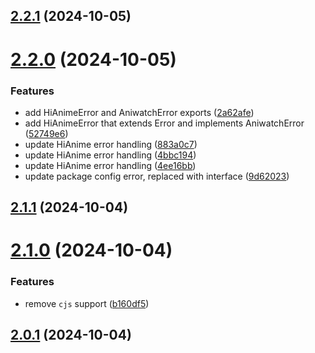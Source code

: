 ## [2.2.1](https://github.com/ghoshRitesh12/aniwatch/compare/v2.2.0...v2.2.1) (2024-10-05)



# [2.2.0](https://github.com/ghoshRitesh12/aniwatch/compare/v2.1.1...v2.2.0) (2024-10-05)


### Features

* add HiAnimeError and AniwatchError exports ([2a62afe](https://github.com/ghoshRitesh12/aniwatch/commit/2a62afed3833d443d62ce4089a115095e894a622))
* add HiAnimeError that extends Error and implements AniwatchError ([52749e6](https://github.com/ghoshRitesh12/aniwatch/commit/52749e614bb6e5fd54e50d969aece4b40beb3f2c))
* update HiAnime error handling ([883a0c7](https://github.com/ghoshRitesh12/aniwatch/commit/883a0c7427012848b667454b431712479526c093))
* update HiAnime error handling ([4bbc194](https://github.com/ghoshRitesh12/aniwatch/commit/4bbc194623e91d16be6f550eaf985e1cfccf0b72))
* update HiAnime error handling ([4ee16bb](https://github.com/ghoshRitesh12/aniwatch/commit/4ee16bbe604e3f17f97217c0e8bd42ca342a386b))
* update package config error, replaced with interface ([9d62023](https://github.com/ghoshRitesh12/aniwatch/commit/9d6202353ec6bc2f6fa779fdbbfd42e6590552e9))



## [2.1.1](https://github.com/ghoshRitesh12/aniwatch/compare/v2.1.0...v2.1.1) (2024-10-04)



# [2.1.0](https://github.com/ghoshRitesh12/aniwatch/compare/v2.0.1...v2.1.0) (2024-10-04)


### Features

* remove `cjs` support ([b160df5](https://github.com/ghoshRitesh12/aniwatch/commit/b160df552ffbce1dcae14010220070313ea73b3d))



## [2.0.1](https://github.com/ghoshRitesh12/aniwatch/compare/v2.0.0...v2.0.1) (2024-10-04)



